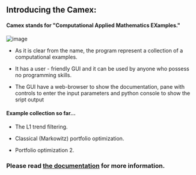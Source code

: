 ## Introducing the Camex:

#### Camex stands for "Computational Applied Mathematics EXamples."  
![image](https://andreikeino.github.io/camex/images/user_guide/camex_windows.jpg)

* As it is clear from the name, the program represent a collection of a computational examples.
 
* It has a user - friendly GUI and it can be used by anyone who possess no programming skills.

* The GUI have a web-browser to show the documentation, pane with controls to enter the input parameters and python console to show the sript output
  
#### Example collection so far...

* The L1 trend filtering.

*  Classical (Markowitz) portfolio optimization.

*  Portfolio optimization 2.


### Please read [the documentation](https://andreikeino.github.io/camex/introduction.html) for more information.
